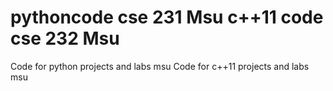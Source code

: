 pythoncode cse 231 Msu
c++11 code cse 232 Msu
==========

Code for python projects and labs msu
Code for c++11 projects and labs msu
